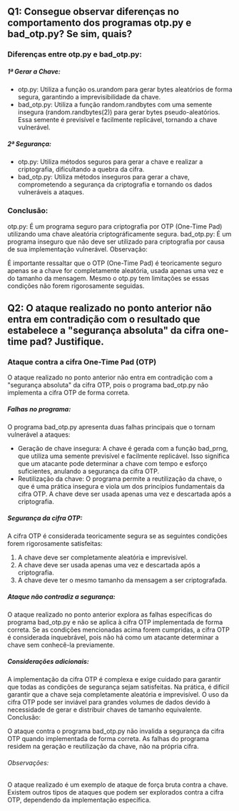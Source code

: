 ## Q1: Consegue observar diferenças no comportamento dos programas otp.py e bad_otp.py? Se sim, quais?

### Diferenças entre otp.py e bad_otp.py:

##### 1ª Gerar a Chave:

- otp.py: Utiliza a função os.urandom para gerar bytes aleatórios de forma segura, garantindo a imprevisibilidade da chave.
- bad_otp.py: Utiliza a função random.randbytes com uma semente insegura (random.randbytes(2)) para gerar bytes pseudo-aleatórios. Essa semente é previsível e facilmente replicável, tornando a chave vulnerável.

##### 2ª Segurança:

- otp.py: Utiliza métodos seguros para gerar a chave e realizar a criptografia, dificultando a quebra da cifra.
- bad_otp.py: Utiliza métodos inseguros para gerar a chave, comprometendo a segurança da criptografia e tornando os dados vulneráveis a ataques.

### Conclusão:

otp.py: É um programa seguro para criptografia por OTP (One-Time Pad) utilizando uma chave aleatória criptográficamente segura.
bad_otp.py: É um programa inseguro que não deve ser utilizado para criptografia por causa de sua implementação vulnerável.
Observação:

É importante ressaltar que o OTP (One-Time Pad) é teoricamente seguro apenas se a chave for completamente aleatória, usada apenas uma vez e do tamanho da mensagem. Mesmo o otp.py tem limitações se essas condições não forem rigorosamente seguidas.

## Q2: O ataque realizado no ponto anterior não entra em contradição com o resultado que estabelece a "segurança absoluta" da cifra one-time pad? Justifique.


### Ataque contra a cifra One-Time Pad (OTP)
O ataque realizado no ponto anterior não entra em contradição com a "segurança absoluta" da cifra OTP, pois o programa bad_otp.py não implementa a cifra OTP de forma correta.

##### Falhas no programa:

O programa bad_otp.py apresenta duas falhas principais que o tornam vulnerável a ataques:

- Geração de chave insegura: A chave é gerada com a função bad_prng, que utiliza uma semente previsível e facilmente replicável. Isso significa que um atacante pode determinar a chave com tempo e esforço suficientes, anulando a segurança da cifra OTP.
- Reutilização da chave: O programa permite a reutilização da chave, o que é uma prática insegura e viola um dos princípios fundamentais da cifra OTP. A chave deve ser usada apenas uma vez e descartada após a criptografia.

##### Segurança da cifra OTP:

A cifra OTP é considerada teoricamente segura se as seguintes condições forem rigorosamente satisfeitas:

1. A chave deve ser completamente aleatória e imprevisível.
2. A chave deve ser usada apenas uma vez e descartada após a criptografia.
3. A chave deve ter o mesmo tamanho da mensagem a ser criptografada.

##### Ataque não contradiz a segurança:

O ataque realizado no ponto anterior explora as falhas específicas do programa bad_otp.py e não se aplica à cifra OTP implementada de forma correta. Se as condições mencionadas acima forem cumpridas, a cifra OTP é considerada inquebrável, pois não há como um atacante determinar a chave sem conhecê-la previamente.

##### Considerações adicionais:

A implementação da cifra OTP é complexa e exige cuidado para garantir que todas as condições de segurança sejam satisfeitas.
Na prática, é difícil garantir que a chave seja completamente aleatória e imprevisível.
O uso da cifra OTP pode ser inviável para grandes volumes de dados devido à necessidade de gerar e distribuir chaves de tamanho equivalente.
Conclusão:

O ataque contra o programa bad_otp.py não invalida a segurança da cifra OTP quando implementada de forma correta. As falhas do programa residem na geração e reutilização da chave, não na própria cifra.

###### Observações:

O ataque realizado é um exemplo de ataque de força bruta contra a chave.
Existem outros tipos de ataques que podem ser explorados contra a cifra OTP, dependendo da implementação específica.